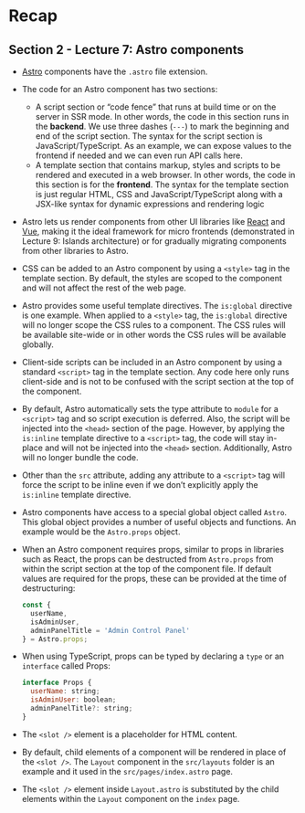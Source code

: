 # Recap

## Section 2 - Lecture 7: Astro components

- [Astro](https://astro.build/) components have the `.astro` file extension.
- The code for an Astro component has two sections:
  - A script section or “code fence” that runs at build time or on the server in SSR mode. In other words, the code in this section runs in the **backend**. We use three dashes (`---`) to mark the beginning and end of the script section. The syntax for the script section is JavaScript/TypeScript. As an example, we can expose values to the frontend if needed and we can even run API calls here.
  - A template section that contains markup, styles and scripts to be rendered and executed in a web browser. In other words, the code in this section is for the **frontend**. The syntax for the template section is just regular HTML, CSS and JavaScript/TypeScript along with a JSX-like syntax for dynamic expressions and rendering logic
- Astro lets us render components from other UI libraries like [React](https://react.dev/) and [Vue](https://vuejs.org/), making it the ideal framework for micro frontends (demonstrated in Lecture 9: Islands architecture) or for gradually migrating components from other libraries to Astro.
- CSS can be added to an Astro component by using a `<style>` tag in the template section. By default, the styles are scoped to the component and will not affect the rest of the web page.
- Astro provides some useful template directives. The `is:global` directive is one example. When applied to a `<style>` tag, the `is:global` directive will no longer scope the CSS rules to a component. The CSS rules will be available site-wide or in other words the CSS rules will be available globally.
- Client-side scripts can be included in an Astro component by using a standard `<script>` tag in the template section. Any code here only runs client-side and is not to be confused with the script section at the top of the component.
- By default, Astro automatically sets the type attribute to `module` for a `<script>` tag and so script execution is deferred. Also, the script will be injected into the `<head>` section of the page. However, by applying the `is:inline` template directive to a `<script>` tag, the code will stay in-place and will not be injected into the `<head>` section. Additionally, Astro will no longer bundle the code.
- Other than the `src` attribute, adding any attribute to a `<script>` tag will force the script to be inline even if we don’t explicitly apply the `is:inline` template directive.
- Astro components have access to a special global object called `Astro`. This global object provides a number of useful objects and functions. An example would be the `Astro.props` object.
- When an Astro component requires props, similar to props in libraries such as React, the props can be destructed from `Astro.props` from within the script section at the top of the component file. If default values are required for the props, these can be provided at the time of destructuring:

  ```js
  const {
    userName,
    isAdminUser,
    adminPanelTitle = 'Admin Control Panel'
  } = Astro.props;
  ```

- When using TypeScript, props can be typed by declaring a `type` or an `interface` called Props:

  ```js
  interface Props {
    userName: string;
    isAdminUser: boolean;
    adminPanelTitle?: string;
  }
  ```

- The `<slot />` element is a placeholder for HTML content.
- By default, child elements of a component will be rendered in place of the `<slot />`. The `Layout` component in the `src/layouts` folder is an example and it used in the `src/pages/index.astro` page.
- The `<slot />` element inside `Layout.astro` is substituted by the child elements within the `Layout` component on the `index` page.
